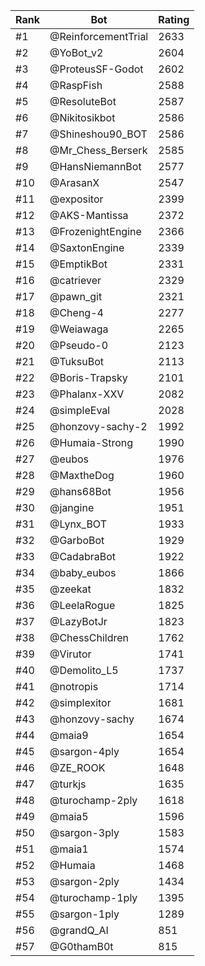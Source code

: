 Rank|Bot|Rating
---|---|---
#1|@ReinforcementTrial|2633
#2|@YoBot_v2|2604
#3|@ProteusSF-Godot|2602
#4|@RaspFish|2588
#5|@ResoluteBot|2587
#6|@Nikitosikbot|2586
#7|@Shineshou90_BOT|2586
#8|@Mr_Chess_Berserk|2585
#9|@HansNiemannBot|2577
#10|@ArasanX|2547
#11|@expositor|2399
#12|@AKS-Mantissa|2372
#13|@FrozenightEngine|2366
#14|@SaxtonEngine|2339
#15|@EmptikBot|2331
#16|@catriever|2329
#17|@pawn_git|2321
#18|@Cheng-4|2277
#19|@Weiawaga|2265
#20|@Pseudo-0|2123
#21|@TuksuBot|2113
#22|@Boris-Trapsky|2101
#23|@Phalanx-XXV|2082
#24|@simpleEval|2028
#25|@honzovy-sachy-2|1992
#26|@Humaia-Strong|1990
#27|@eubos|1976
#28|@MaxtheDog|1960
#29|@hans68Bot|1956
#30|@jangine|1951
#31|@Lynx_BOT|1933
#32|@GarboBot|1929
#33|@CadabraBot|1922
#34|@baby_eubos|1866
#35|@zeekat|1832
#36|@LeelaRogue|1825
#37|@LazyBotJr|1823
#38|@ChessChildren|1762
#39|@Virutor|1741
#40|@Demolito_L5|1737
#41|@notropis|1714
#42|@simplexitor|1681
#43|@honzovy-sachy|1674
#44|@maia9|1654
#45|@sargon-4ply|1654
#46|@ZE_ROOK|1648
#47|@turkjs|1635
#48|@turochamp-2ply|1618
#49|@maia5|1596
#50|@sargon-3ply|1583
#51|@maia1|1574
#52|@Humaia|1468
#53|@sargon-2ply|1434
#54|@turochamp-1ply|1395
#55|@sargon-1ply|1289
#56|@grandQ_AI|851
#57|@G0thamB0t|815
